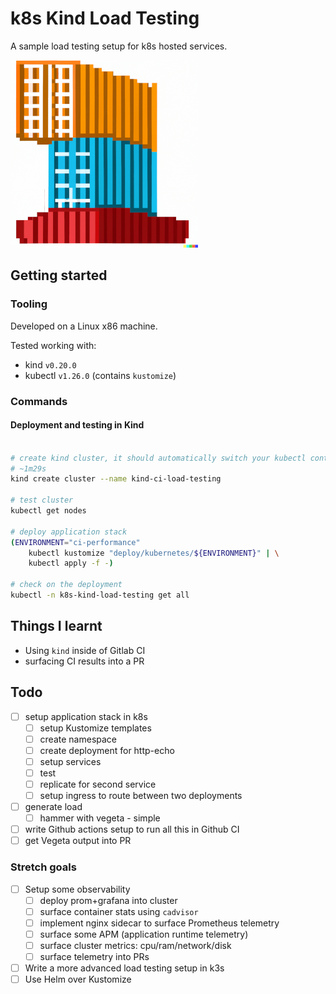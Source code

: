 # k8s Kind Load Testing
A sample load testing setup for k8s hosted services.

![dall-e: place a shipping container on top another container, pixel art](logo.png)

## Getting started

### Tooling

Developed on a Linux x86 machine.

Tested working with:
- kind `v0.20.0`
- kubectl `v1.26.0` (contains `kustomize`)

### Commands

#### Deployment and testing in Kind

```bash

# create kind cluster, it should automatically switch your kubectl context over
# ~1m29s
kind create cluster --name kind-ci-load-testing

# test cluster
kubectl get nodes

# deploy application stack
(ENVIRONMENT="ci-performance"
    kubectl kustomize "deploy/kubernetes/${ENVIRONMENT}" | \
    kubectl apply -f -)

# check on the deployment
kubectl -n k8s-kind-load-testing get all

```

## Things I learnt

- Using `kind` inside of Gitlab CI
- surfacing CI results into a PR

## Todo

- [ ] setup application stack in k8s
    - [ ] setup Kustomize templates
    - [ ] create namespace
    - [ ] create deployment for http-echo
    - [ ] setup services
    - [ ] test 
    - [ ] replicate for second service
    - [ ] setup ingress to route between two deployments
- [ ] generate load
    - [ ] hammer with vegeta - simple
- [ ] write Github actions setup to run all this in Github CI
- [ ] get Vegeta output into PR

### Stretch goals

- [ ] Setup some observability
    - [ ] deploy prom+grafana into cluster
    - [ ] surface container stats using `cadvisor`
    - [ ] implement nginx sidecar to surface Prometheus telemetry
    - [ ] surface some APM (application runtime telemetry)
    - [ ] surface cluster metrics: cpu/ram/network/disk
    - [ ] surface telemetry into PRs
- [ ] Write a more advanced load testing setup in k3s
- [ ] Use Helm over Kustomize